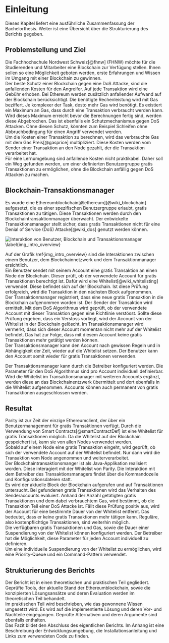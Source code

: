 # Einleitung

Dieses Kapitel liefert eine ausführliche Zusammenfassung der Bachelorthesis. Weiter ist
eine Übersicht über die Strukturierung des Berichts gegeben. 

## Problemstellung und Ziel

Die Fachhochschule Nordwest Schweiz[@fhnw] (FHNW) möchte für die Studierenden und Mitarbeiter
eine Blockchain zur Verfügung stellen. Ihnen sollen so eine Möglichkeit
geboten werden, erste Erfahrungen und Wissen im Umgang mit einer Blockchain zu
gewinnen.\
Der beste Schutz einer Blockchain gegen eine DoS Attacke, sind die anfallenden
Kosten für den Angreifer. Auf jede Transaktion wird eine Gebühr erhoben. Bei
Ethereum werden zusätzlich anfallender Aufwand auf der Blockchain
berücksichtigt. Die benötigte Rechenleistung wird mit Gas beziffert. Je komplexer
der Task, desto mehr Gas wird benötigt. Es existiert ein Maximum an Gas, dass
durch eine Transaktion verbraucht werden kann. Wird dieses Maximum erreicht
bevor die Berechnungen fertig sind, werden diese Abgebrochen. Das ist ebenfalls
ein Schutzmechanismus gegen DoS Attacken. Ohne diesen Schutz, könnten zum
Beispiel Schleifen ohne Abbruchbedingung für einen Angriff verwendet werden.\
Um die Kosten einer Transaktion zu berechnen, wird das verbrauchte Gas mit dem
Gas Preis[@gasprice] multipliziert. Diese Kosten werden vom Sender einer
Transaktion an den Node gezahlt, der die Transaktion verarbeitet hat.\
Für eine Lernumgebung sind anfallende Kosten nicht praktikabel. Daher soll ein Weg
gefunden werden, um einer definierten Benutzergruppe gratis Transaktionen zu
ermöglichen, ohne die Blockchain anfällig gegen DoS Attacken zu machen.



## Blockchain-Transaktionsmanager

Es wurde eine Ethereumblockchain[@ethereum][@wiki_blockchain] aufgesetzt, die es einer
spezifischen Benutzergruppe erlaubt, gratis Transaktionen zu tätigen. Diese
Transaktionen werden durch den Blockchaintransaktionmanager überwacht. Der
entwickelte Transaktionsmanager stellt sicher, dass gratis Transaktionen
nicht für eine Denial of Service (DoS) Attacke[@wiki_dos] genutzt werden können.

![Interaktion von Benutzer, Blockchain und Transaktionsmanager \label{img_intro_overview}](images/overview_blockchain_txmanager.png "Übersicht")

Auf der Grafik \ref{img_intro_overview} sind die Interaktionen zwischen einem
Benutzer, dem Blockchainnetzwerk und dem Transaktionmanager ersichtlich.\
Ein Benutzer sendet mit seinem Account eine gratis Transaktion an einen Node der
Blockchain. Dieser prüft, ob der verwendete Account für gratis Transaktionen
berechtigt ist. Dafür wird eine Whitelist[@wiki_whitelisting] verwendet. Diese
befindet sich auf der Blockchain. Ist diese Prüfung erfolgreich, wird die
Transaktion in den nächsten Block aufgenommen.\
Der Transaktionmanager registriert, dass eine neue gratis Transaktion in die
Blockchain aufgenommen worden ist. Der Sender der Transaktion wird ermittelt.
Mit dem DoS Algorithmus wird geprüft, ob der verwendete Account mit dieser
Transaktion gegen eine Richtlinie verstösst. Sollte diese Prüfung ergeben, dass
ein Verstoss vorliegt, wird der Account von der Whitelist in der Blockchain
gelöscht. Im Transaktionsmanager wird vermerkt, dass sich dieser Account
momentan nicht mehr auf der Whitelist befindet. Das hat zur Folge, dass mit
diesem Account keine gratis Transaktionen mehr getätigt werden können.\
Der Transaktionsmanager kann den Account nach gewissen Regeln und in
Abhängigkeit der Zeit, wieder auf die Whitelist setzen. Der Benutzer kann den
Account somit wieder für gratis Transaktionen verwenden.

Der Transaktionsmanager kann durch die Betreiber konfiguriert werden. Die
Parameter für den DoS Algorithmus sind pro Account individuell definierbar.\
Wird die Whitelist im Transaktionsmanager mit weiteren Accounts ergänzt, werden
diese an das Blockchainentzwerk übermittelt und dort ebenfalls in die Whitelist
aufgenommen. Accounts können auch permanent von gratis Transaktionen
ausgeschlossen werden.  

## Resultat

Parity ist zur Zeit der einzige Ethereumclient, der über ein Benutzermanagement
für gratis Transaktionen verfügt. Durch die Verwendung von Smart
Contracts[@smartContractDef] ist eine Whitelist für gratis Transaktionen
möglich. Da die Whitelist auf der Blockchain gespeichert ist, kann sie von allen
Nodes verwendet werden.\
Sobald auf einem Node eine gratis Transaktion eingeht, wird geprüft, ob sich der
verwendete Account auf der Whitelist befindet. Nur dann wird die Transaktion
vom Node angenommen und weiterverarbeitet.\
Der Blockchaintransaktionsmanger ist als Java-Applikation realisiert worden.
Diese interagiert mit der Whitelist von Parity. Die Interaktion mit dem
Betreiber des Transaktionsmanagers findet über die Kommandozeile und
Konfigurationsdateien statt.\
Es wird der aktuelle Block der Blockchain aufgerufen und auf Transaktionen
untersucht. Bei gefundenen gratis Transaktionen wird das Verhalten des
Senderaccounts evaluiert. Anhand der Anzahl getätigten gratis Transaktionen und
dem dabei verbrauchtem Gas, wird bestimmt, ob die Transaktion Teil einer DoS
Attacke ist. Fällt diese Prüfung positiv aus, wird der Account für eine
bestimmte Dauer von der Whitelist entfernt. Das bedeutet, dass er keine gratis
Transaktionen mehr tätigen kann. Reguläre, also kostenpflichtige Transaktionen,
sind weiterhin möglich.\
Die verfügbaren gratis Transaktionen und Gas, sowie die Dauer einer
Suspendierung von der Whitelist können konfiguriert werden. Der Betreiber hat
die Möglichkeit, diese Parameter für jeden Account individuell zu definieren.\
Um eine individuelle Suspendierung von der Whitelist zu ermöglichen, wird eine
Priority-Queue und ein Command-Pattern verwendet. 


## Strukturierung des Berichts

 Der Bericht ist in einen theoretischen und praktischen Teil gegliedert.
 Geprüfte Tools, der aktuelle Stand der
 Ethereumblockchain, sowie die konzipierten Lösungsansätze und deren Evaluation
 werden im theoretischen Teil behandelt.\
 Im praktischen Teil wird beschrieben, wie das gewonnene Wissen umgesetzt wird.
 Es wird auf die implementierte Lösung und deren Vor- und Nachteile eingegangen.
 Geprüfte Alternativen und deren Argumente sind ebenfalls enthalten.\
 Das Fazit bildet den Abschluss des eigentlichen Berichts. Im Anhang ist eine
 Beschreibung der Entwicklungsumgebung, die Installationsanleitung und Links zum
 verwendeten Code zu finden. 

